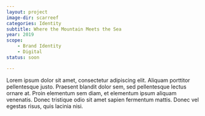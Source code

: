 ```yaml
---
layout: project
image-dir: scarreef
categories: Identity
subtitle: Where the Mountain Meets the Sea
year: 2019
scope: 
    - Brand Identity
    - Digital
status: soon

---
```


Lorem ipsum dolor sit amet, consectetur adipiscing elit. Aliquam porttitor pellentesque justo. Praesent blandit dolor sem, sed pellentesque lectus ornare at. Proin elementum sem diam, et elementum ipsum aliquam venenatis. Donec tristique odio sit amet sapien fermentum mattis. Donec vel egestas risus, quis lacinia nisi.